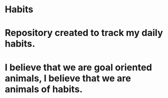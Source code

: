 # Habits
# Repository created to track my daily habits.
# I believe that we are goal oriented animals, I believe that we are animals of habits.

